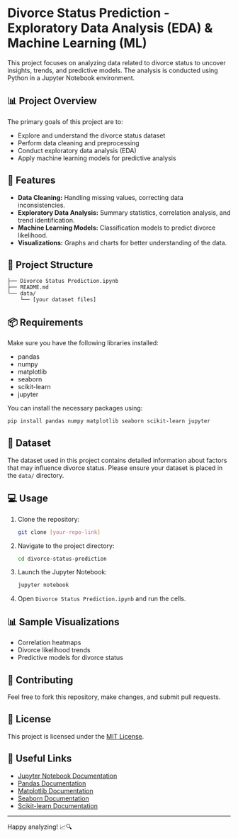 # Divorce Status Prediction - Exploratory Data Analysis (EDA) & Machine Learning (ML)

This project focuses on analyzing data related to divorce status to uncover insights, trends, and predictive models. The analysis is conducted using Python in a Jupyter Notebook environment.

## 📊 Project Overview

The primary goals of this project are to:

- Explore and understand the divorce status dataset
- Perform data cleaning and preprocessing
- Conduct exploratory data analysis (EDA)
- Apply machine learning models for predictive analysis

## 🚀 Features

- **Data Cleaning:** Handling missing values, correcting data inconsistencies.
- **Exploratory Data Analysis:** Summary statistics, correlation analysis, and trend identification.
- **Machine Learning Models:** Classification models to predict divorce likelihood.
- **Visualizations:** Graphs and charts for better understanding of the data.

## 📁 Project Structure

```
├── Divorce Status Prediction.ipynb
├── README.md
└── data/
    └── [your dataset files]
```

## 📦 Requirements

Make sure you have the following libraries installed:

- pandas
- numpy
- matplotlib
- seaborn
- scikit-learn
- jupyter

You can install the necessary packages using:

```bash
pip install pandas numpy matplotlib seaborn scikit-learn jupyter
```

## 📂 Dataset

The dataset used in this project contains detailed information about factors that may influence divorce status. Please ensure your dataset is placed in the `data/` directory.

## 💻 Usage

1. Clone the repository:
   ```bash
   git clone [your-repo-link]
   ```
2. Navigate to the project directory:
   ```bash
   cd divorce-status-prediction
   ```
3. Launch the Jupyter Notebook:
   ```bash
   jupyter notebook
   ```
4. Open `Divorce Status Prediction.ipynb` and run the cells.

## 📊 Sample Visualizations

- Correlation heatmaps
- Divorce likelihood trends
- Predictive models for divorce status

## 🤝 Contributing

Feel free to fork this repository, make changes, and submit pull requests.

## 📜 License

This project is licensed under the [MIT License](LICENSE).

## 🔗 Useful Links

- [Jupyter Notebook Documentation](https://jupyter.org/)
- [Pandas Documentation](https://pandas.pydata.org/)
- [Matplotlib Documentation](https://matplotlib.org/)
- [Seaborn Documentation](https://seaborn.pydata.org/)
- [Scikit-learn Documentation](https://scikit-learn.org/)

---

Happy analyzing! 📈🔍

